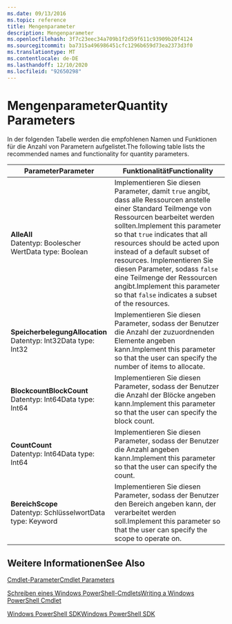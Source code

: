 ```yaml
---
ms.date: 09/13/2016
ms.topic: reference
title: Mengenparameter
description: Mengenparameter
ms.openlocfilehash: 3f7c23eec34a709b1f2d59f611c93909b20f4124
ms.sourcegitcommit: ba7315a496986451cfc1296b659d73ea2373d3f0
ms.translationtype: MT
ms.contentlocale: de-DE
ms.lasthandoff: 12/10/2020
ms.locfileid: "92650298"
---
```

# <a name="quantity-parameters"></a><span data-ttu-id="9ef7a-103">Mengenparameter</span><span class="sxs-lookup"><span data-stu-id="9ef7a-103">Quantity Parameters</span></span>

<span data-ttu-id="9ef7a-104">In der folgenden Tabelle werden die empfohlenen Namen und Funktionen für die Anzahl von Parametern aufgelistet.</span><span class="sxs-lookup"><span data-stu-id="9ef7a-104">The following table lists the recommended names and functionality for quantity parameters.</span></span>

|<span data-ttu-id="9ef7a-105">Parameter</span><span class="sxs-lookup"><span data-stu-id="9ef7a-105">Parameter</span></span>|<span data-ttu-id="9ef7a-106">Funktionalität</span><span class="sxs-lookup"><span data-stu-id="9ef7a-106">Functionality</span></span>|
|---|---|
|<span data-ttu-id="9ef7a-107">**Alle**</span><span class="sxs-lookup"><span data-stu-id="9ef7a-107">**All**</span></span><br><span data-ttu-id="9ef7a-108">Datentyp: Boolescher Wert</span><span class="sxs-lookup"><span data-stu-id="9ef7a-108">Data type: Boolean</span></span>|<span data-ttu-id="9ef7a-109">Implementieren Sie diesen Parameter, damit `true` angibt, dass alle Ressourcen anstelle einer Standard Teilmenge von Ressourcen bearbeitet werden sollten.</span><span class="sxs-lookup"><span data-stu-id="9ef7a-109">Implement this parameter so that `true` indicates that all resources should be acted upon instead of a default subset of resources.</span></span> <span data-ttu-id="9ef7a-110">Implementieren Sie diesen Parameter, sodass `false` eine Teilmenge der Ressourcen angibt.</span><span class="sxs-lookup"><span data-stu-id="9ef7a-110">Implement this parameter so that `false` indicates a subset of the resources.</span></span>|
|<span data-ttu-id="9ef7a-111">**Speicherbelegung**</span><span class="sxs-lookup"><span data-stu-id="9ef7a-111">**Allocation**</span></span><br><span data-ttu-id="9ef7a-112">Datentyp: Int32</span><span class="sxs-lookup"><span data-stu-id="9ef7a-112">Data type: Int32</span></span>|<span data-ttu-id="9ef7a-113">Implementieren Sie diesen Parameter, sodass der Benutzer die Anzahl der zuzuordnenden Elemente angeben kann.</span><span class="sxs-lookup"><span data-stu-id="9ef7a-113">Implement this parameter so that the user can specify the number of items to allocate.</span></span>|
|<span data-ttu-id="9ef7a-114">**Blockcount**</span><span class="sxs-lookup"><span data-stu-id="9ef7a-114">**BlockCount**</span></span><br><span data-ttu-id="9ef7a-115">Datentyp: Int64</span><span class="sxs-lookup"><span data-stu-id="9ef7a-115">Data type: Int64</span></span>|<span data-ttu-id="9ef7a-116">Implementieren Sie diesen Parameter, sodass der Benutzer die Anzahl der Blöcke angeben kann.</span><span class="sxs-lookup"><span data-stu-id="9ef7a-116">Implement this parameter so that the user can specify the block count.</span></span>|
|<span data-ttu-id="9ef7a-117">**Count**</span><span class="sxs-lookup"><span data-stu-id="9ef7a-117">**Count**</span></span><br><span data-ttu-id="9ef7a-118">Datentyp: Int64</span><span class="sxs-lookup"><span data-stu-id="9ef7a-118">Data type: Int64</span></span>|<span data-ttu-id="9ef7a-119">Implementieren Sie diesen Parameter, sodass der Benutzer die Anzahl angeben kann.</span><span class="sxs-lookup"><span data-stu-id="9ef7a-119">Implement this parameter so that the user can specify the count.</span></span>|
|<span data-ttu-id="9ef7a-120">**Bereich**</span><span class="sxs-lookup"><span data-stu-id="9ef7a-120">**Scope**</span></span><br><span data-ttu-id="9ef7a-121">Datentyp: Schlüsselwort</span><span class="sxs-lookup"><span data-stu-id="9ef7a-121">Data type: Keyword</span></span>|<span data-ttu-id="9ef7a-122">Implementieren Sie diesen Parameter, sodass der Benutzer den Bereich angeben kann, der verarbeitet werden soll.</span><span class="sxs-lookup"><span data-stu-id="9ef7a-122">Implement this parameter so that the user can specify the scope to operate on.</span></span>|

## <a name="see-also"></a><span data-ttu-id="9ef7a-123">Weitere Informationen</span><span class="sxs-lookup"><span data-stu-id="9ef7a-123">See Also</span></span>

[<span data-ttu-id="9ef7a-124">Cmdlet-Parameter</span><span class="sxs-lookup"><span data-stu-id="9ef7a-124">Cmdlet Parameters</span></span>](./cmdlet-parameters.md)

[<span data-ttu-id="9ef7a-125">Schreiben eines Windows PowerShell-Cmdlets</span><span class="sxs-lookup"><span data-stu-id="9ef7a-125">Writing a Windows PowerShell Cmdlet</span></span>](./writing-a-windows-powershell-cmdlet.md)

[<span data-ttu-id="9ef7a-126">Windows PowerShell SDK</span><span class="sxs-lookup"><span data-stu-id="9ef7a-126">Windows PowerShell SDK</span></span>](../windows-powershell-reference.md)
